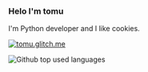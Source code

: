 ### Helo I'm tomu
I'm Python developer and I like cookies. 

<a href="http://tomu.glitch.me/"> <img src="https://img.shields.io/static/v1?label=Web&message=tomu.glitch.me&color=0055ff&style=venrav" alt="tomu.glitch.me"></a> 

<img src="https://github-readme-stats.vercel.app/api/top-langs/?username=Pitisko&layout=compact&theme=dark" alt="Github top used languages">
</div>
